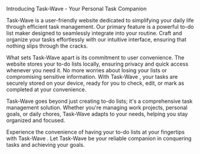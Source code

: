 Introducing Task-Wave  - Your Personal Task Companion

Task-Wave  is a user-friendly website dedicated to simplifying your daily life through efficient task management. Our primary feature is a powerful to-do list maker designed to seamlessly integrate into your routine. Craft and organize your tasks effortlessly with our intuitive interface, ensuring that nothing slips through the cracks.

What sets Task-Wave  apart is its commitment to user convenience. The website stores your to-do lists locally, ensuring privacy and quick access whenever you need it. No more worries about losing your lists or compromising sensitive information. With Task-Wave , your tasks are securely stored on your device, ready for you to check, edit, or mark as completed at your convenience.

Task-Wave  goes beyond just creating to-do lists; it's a comprehensive task management solution. Whether you're managing work projects, personal goals, or daily chores, Task-Wave  adapts to your needs, helping you stay organized and focused.

Experience the convenience of having your to-do lists at your fingertips with Task-Wave . Let Task-Wave  be your reliable companion in conquering tasks and achieving your goals.